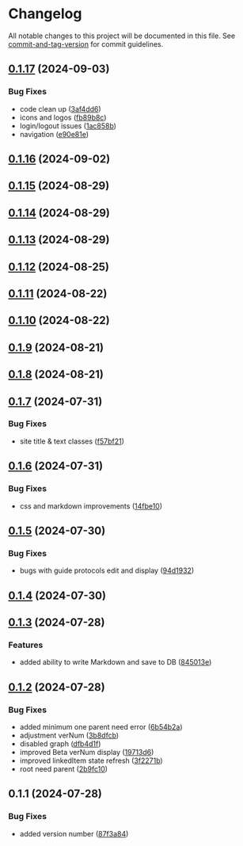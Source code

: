 # Changelog

All notable changes to this project will be documented in this file. See [commit-and-tag-version](https://github.com/absolute-version/commit-and-tag-version) for commit guidelines.

## [0.1.17](https://github.com/UnconditionedLife/rprotocols/compare/v0.1.16...v0.1.17) (2024-09-03)


### Bug Fixes

* code clean up ([3af4dd6](https://github.com/UnconditionedLife/rprotocols/commit/3af4dd6254e47120ffa8d09458b6f23cc0c4f51a))
* icons and logos ([fb89b8c](https://github.com/UnconditionedLife/rprotocols/commit/fb89b8cd9702cfd07772fb9f1ed3536f540074b8))
* login/logout issues ([1ac858b](https://github.com/UnconditionedLife/rprotocols/commit/1ac858b7b7522562f760ee9111b7aae85307a499))
* navigation ([e90e81e](https://github.com/UnconditionedLife/rprotocols/commit/e90e81e6077281617646cbd6498327e692db1bf0))

## [0.1.16](https://github.com/UnconditionedLife/rprotocols/compare/v0.1.15...v0.1.16) (2024-09-02)

## [0.1.15](https://github.com/UnconditionedLife/rprotocols/compare/v0.1.14...v0.1.15) (2024-08-29)

## [0.1.14](https://github.com/UnconditionedLife/rprotocols/compare/v0.1.13...v0.1.14) (2024-08-29)

## [0.1.13](https://github.com/UnconditionedLife/rprotocols/compare/v0.1.12...v0.1.13) (2024-08-29)

## [0.1.12](https://github.com/UnconditionedLife/rprotocols/compare/v0.1.11...v0.1.12) (2024-08-25)

## [0.1.11](https://github.com/UnconditionedLife/rprotocols/compare/v0.1.10...v0.1.11) (2024-08-22)

## [0.1.10](https://github.com/UnconditionedLife/rprotocols/compare/v0.1.9...v0.1.10) (2024-08-22)

## [0.1.9](https://github.com/UnconditionedLife/rprotocols/compare/v0.1.8...v0.1.9) (2024-08-21)

## [0.1.8](https://github.com/UnconditionedLife/rprotocols/compare/v0.1.7...v0.1.8) (2024-08-21)

## [0.1.7](https://github.com/UnconditionedLife/rprotocols/compare/v0.1.6...v0.1.7) (2024-07-31)


### Bug Fixes

* site title & text classes ([f57bf21](https://github.com/UnconditionedLife/rprotocols/commit/f57bf21e6f46a7053d74d967e9fdab8ce870e0e3))

## [0.1.6](https://github.com/UnconditionedLife/rprotocols/compare/v0.1.5...v0.1.6) (2024-07-31)


### Bug Fixes

* css and markdown improvements ([14fbe10](https://github.com/UnconditionedLife/rprotocols/commit/14fbe1019f22974755f83cefed76bfc79f5eb3da))

## [0.1.5](https://github.com/UnconditionedLife/rprotocols/compare/v0.1.4...v0.1.5) (2024-07-30)


### Bug Fixes

* bugs with guide protocols edit and display ([94d1932](https://github.com/UnconditionedLife/rprotocols/commit/94d1932675fb4cd28ea4f5c9f9364567ab12ad6d))

## [0.1.4](https://github.com/UnconditionedLife/rprotocols/compare/v0.1.3...v0.1.4) (2024-07-30)

## [0.1.3](https://github.com/UnconditionedLife/rprotocols/compare/v0.1.2...v0.1.3) (2024-07-28)


### Features

* added ability to write Markdown and save to DB ([845013e](https://github.com/UnconditionedLife/rprotocols/commit/845013e741e0a0c07f310e2e8d924a4e7824bf40))

## [0.1.2](https://github.com/UnconditionedLife/rprotocols/compare/v0.1.1...v0.1.2) (2024-07-28)


### Bug Fixes

* added minimum one parent need error ([6b54b2a](https://github.com/UnconditionedLife/rprotocols/commit/6b54b2a91e4f908aaf65baae09e5796ad45a4f07))
* adjustment verNum ([3b8dfcb](https://github.com/UnconditionedLife/rprotocols/commit/3b8dfcbe224bb2ff6f724cbf768bf18e6c5bc433))
* disabled graph ([dfb4d1f](https://github.com/UnconditionedLife/rprotocols/commit/dfb4d1f02dde36350b95af4f952d8d13215c8766))
* improved Beta verNum display ([19713d6](https://github.com/UnconditionedLife/rprotocols/commit/19713d6d7f95dfaa0d6bfc6e36d6f0eb6fd00bb8))
* improved linkedItem state refresh ([3f2271b](https://github.com/UnconditionedLife/rprotocols/commit/3f2271bddbd9c8cde231e197da54e6ef8203fe21))
* root need parent ([2b9fc10](https://github.com/UnconditionedLife/rprotocols/commit/2b9fc107678dc9cb4aac5814afddd807fa30c2df))

## 0.1.1 (2024-07-28)


### Bug Fixes

* added version number ([87f3a84](https://github.com/UnconditionedLife/rprotocols/commit/87f3a8423779f96719b7975715e3045c5165f858))
